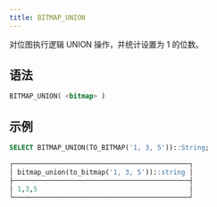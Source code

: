 ```yaml
---
title: BITMAP_UNION
---
```


对位图执行逻辑 UNION 操作，并统计设置为 1 的位数。

## 语法

```sql
BITMAP_UNION( <bitmap> )
```

## 示例

```sql
SELECT BITMAP_UNION(TO_BITMAP('1, 3, 5'))::String;

┌────────────────────────────────────────────┐
│ bitmap_union(to_bitmap('1, 3, 5'))::string │
├────────────────────────────────────────────┤
│ 1,3,5                                      │
└────────────────────────────────────────────┘
```